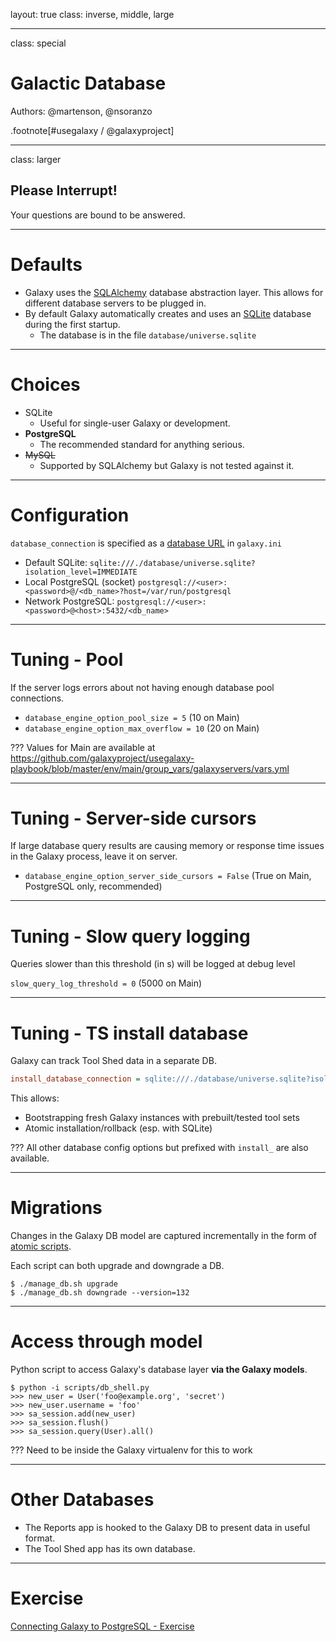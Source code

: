 layout: true
class: inverse, middle, large

---
class: special
# Galactic Database

Authors: @martenson, @nsoranzo

.footnote[\#usegalaxy / @galaxyproject]

---
class: larger

## Please Interrupt!
Your questions are bound to be answered.

---
# Defaults

* Galaxy uses the [SQLAlchemy](http://www.sqlalchemy.org/) database abstraction layer. This allows for different database servers to be plugged in.
* By default Galaxy automatically creates and uses an [SQLite](https://sqlite.org/) database during the first startup.
  * The database is in the file `database/universe.sqlite`

---
# Choices

* SQLite
  * Useful for single-user Galaxy or development.
* **PostgreSQL**
  * The recommended standard for anything serious.
* ~~MySQL~~
  * Supported by SQLAlchemy but Galaxy is not tested against it.

---
# Configuration

`database_connection` is specified as a [database URL](http://docs.sqlalchemy.org/en/latest/core/engines.html#database-urls) in `galaxy.ini`
  * Default SQLite: `sqlite:///./database/universe.sqlite?isolation_level=IMMEDIATE`
  * Local PostgreSQL (socket) `postgresql://<user>:<password>@/<db_name>?host=/var/run/postgresql`
  * Network PostgreSQL: `postgresql://<user>:<password>@<host>:5432/<db_name>`

---
# Tuning - Pool

If the server logs errors about not having enough database pool connections.
* `database_engine_option_pool_size = 5` (10 on Main)
* `database_engine_option_max_overflow = 10` (20 on Main)

???
Values for Main are available at https://github.com/galaxyproject/usegalaxy-playbook/blob/master/env/main/group_vars/galaxyservers/vars.yml

---
# Tuning - Server-side cursors

If large database query results are causing memory or response time issues in the Galaxy process, leave it on server.
* `database_engine_option_server_side_cursors = False` (True on Main, PostgreSQL only, recommended)

---
# Tuning - Slow query logging

Queries slower than this threshold (in s) will be logged at debug level

`slow_query_log_threshold = 0` (5000 on Main)

---
# Tuning - TS install database

Galaxy can track Tool Shed data in a separate DB.

```ini
install_database_connection = sqlite:///./database/universe.sqlite?isolation_level=IMMEDIATE
```

This allows:
* Bootstrapping fresh Galaxy instances with prebuilt/tested tool sets
* Atomic installation/rollback (esp. with SQLite)

???
All other database config options but prefixed with `install_` are also available.

---
# Migrations

Changes in the Galaxy DB model are captured incrementally in the form of [atomic scripts](https://github.com/galaxyproject/galaxy/tree/dev/lib/galaxy/model/migrate/versions).

Each script can both upgrade and downgrade a DB.

```console
$ ./manage_db.sh upgrade
$ ./manage_db.sh downgrade --version=132
```

---
# Access through model

Python script to access Galaxy's database layer **via the Galaxy models**.

```console
$ python -i scripts/db_shell.py
>>> new_user = User('foo@example.org', 'secret')
>>> new_user.username = 'foo'
>>> sa_session.add(new_user)
>>> sa_session.flush()
>>> sa_session.query(User).all()
```

???
Need to be inside the Galaxy virtualenv for this to work

---
# Other Databases

* The Reports app is hooked to the Galaxy DB to present data in useful format.
* The Tool Shed app has its own database.

---
# Exercise

[Connecting Galaxy to PostgreSQL - Exercise](https://github.com/galaxyproject/dagobah-training/blob/2018-oslo/sessions/03-production-basics/ex2-postgres.md)
